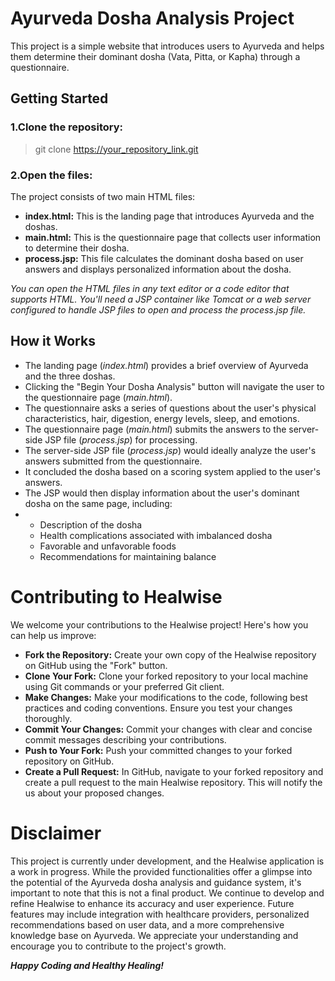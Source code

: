 # Ayurveda Dosha Analysis Project

This project is a simple website that introduces users to Ayurveda and helps them determine their dominant dosha (Vata, Pitta, or Kapha) through a questionnaire.

## Getting Started

### 1.Clone the repository:

>git clone https://your_repository_link.git

### 2.Open the files:

The project consists of two main HTML files:

- **index.html:** This is the landing page that introduces Ayurveda and the doshas.
- **main.html:** This is the questionnaire page that collects user information to determine their dosha.
- **process.jsp:** This file calculates the dominant dosha based on user answers and displays personalized information about the dosha.

*You can open the HTML files in any text editor or a code editor that supports HTML.
You'll need a JSP container like Tomcat or a web server configured to handle JSP files to open and process the process.jsp file.*

## How it Works
- The landing page (*index.html*) provides a brief overview of Ayurveda and the three doshas.
- Clicking the "Begin Your Dosha Analysis" button will navigate the user to the questionnaire page (*main.html*).
- The questionnaire asks a series of questions about the user's physical characteristics, hair, digestion, energy levels, sleep, and emotions.
- The questionnaire page (*main.html*) submits the answers to the server-side JSP file (*process.jsp*) for processing.
- The server-side JSP file (*process.jsp*) would ideally analyze the user's answers submitted from the questionnaire.
- It concluded the dosha based on a scoring system applied to the user's answers.
- The JSP would then display information about the user's dominant dosha on the same page, including:
- - Description of the dosha
  - Health complications associated with imbalanced dosha
  - Favorable and unfavorable foods
  - Recommendations for maintaining balance
 
# Contributing to Healwise

We welcome your contributions to the Healwise project! Here's how you can help us improve:
- **Fork the Repository:** Create your own copy of the Healwise repository on GitHub using the "Fork" button.
- **Clone Your Fork:** Clone your forked repository to your local machine using Git commands or your preferred Git client.
- **Make Changes:** Make your modifications to the code, following best practices and coding conventions. Ensure you test your changes thoroughly.
- **Commit Your Changes:** Commit your changes with clear and concise commit messages describing your contributions.
- **Push to Your Fork:** Push your committed changes to your forked repository on GitHub.
- **Create a Pull Request:** In GitHub, navigate to your forked repository and create a pull request to the main Healwise repository. This will notify the us about your proposed changes.

# Disclaimer

This project is currently under development, and the Healwise application is a work in progress. While the provided functionalities offer a glimpse into the potential of the Ayurveda dosha analysis and guidance system, it's important to note that this is not a final product.
We continue to develop and refine Healwise to enhance its accuracy and user experience. Future features may include integration with healthcare providers, personalized recommendations based on user data, and a more comprehensive knowledge base on Ayurveda.
We appreciate your understanding and encourage you to contribute to the project's growth.

***Happy Coding and Healthy Healing!***

